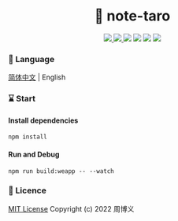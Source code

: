 <h1 align="center">📔 note-taro</h1>

<p align="center">
<a target="_blank" href="https://github.com/zhouboyi1998/note-taro"> 
<img src="https://img.shields.io/github/stars/zhouboyi1998/note-taro?logo=github">
</a>
<a target="_blank" href="https://opensource.org/licenses/MIT"> 
<img src="https://img.shields.io/badge/license-MIT-red"> 
</a>
<img src="https://img.shields.io/badge/Node.js-16.16.0-mediumseagreen">
<img src="https://img.shields.io/badge/React-17.0.0-darkturquoise">
<img src="https://img.shields.io/badge/Taro-3.4.11-dodgerblue">
<img src="https://img.shields.io/badge/Taro UI-3.1.0 beta.2-dodgerblue">
</p>

### 📖 Language

[简体中文](./README.md) | English

### ⌛ Start

#### Install dependencies

```
npm install
```

#### Run and Debug

```
npm run build:weapp -- --watch
```

### 📜 Licence

[MIT License](https://opensource.org/licenses/MIT) Copyright (c) 2022 周博义
